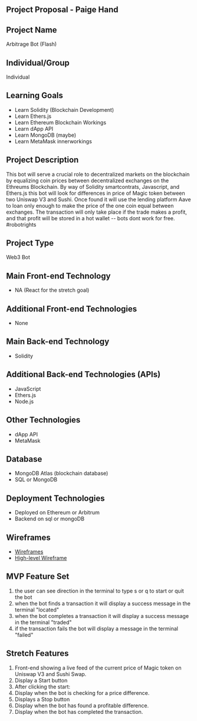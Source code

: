 
## Project Proposal - Paige Hand

## Project Name

Arbitrage Bot (Flash)

## Individual/Group

Individual

## Learning Goals

- Learn Solidity (Blockchain Development)
- Learn Ethers.js 
- Learn Ethereum Blockchain Workings
- Learn dApp API 
- Learn MongoDB (maybe)
- Learn MetaMask innerworkings 

## Project Description

This bot will serve a crucial role to decentralized markets on the blockchain by equalizing coin prices between decentralized exchanges on the Ethreums Blockchain. By way of Solidity smartcontrats, Javascript, and Ethers.js this bot will look for differences in price of Magic token between two Uniswap V3 and Sushi. Once found it will use the lending platform Aave to loan only enough to make the price of the one coin equal between exchanges. The transaction will only take place if the trade makes a profit, and that profit will be stored in a hot wallet -- bots dont work for free. #robotrights

## Project Type

Web3 Bot

## Main Front-end Technology

- NA (React for the stretch goal)

## Additional Front-end Technologies

- None

## Main Back-end Technology

- Solidity

## Additional Back-end Technologies (APIs)

- JavaScript
- Ethers.js
- Node.js

## Other Technologies

- dApp API
- MetaMask

## Database 

- MongoDB Atlas (blockchain database)
- SQL or MongoDB

## Deployment Technologies

- Deployed on Ethereum or Arbitrum
- Backend on sql or mongoDB

## Wireframes

- [Wireframes](https://drive.google.com/drive/folders/1esk8qN2Lwl4Vn7ecCTkKdhQVsIzwtTZS)
- [High-level Wireframe](https://imgur.com/YUvCxY4)

## MVP Feature Set

1. the user can see direction in the terminal to type s or q to start or quit the bot   
2. when the bot finds a transaction it will display a success message in the terminal "located"
3. when the bot completes a transaction it will display a success message in the terminal "traded"
4. if the transaction fails the bot will display a message in the terminal "failed"

## Stretch Features

1. Front-end showing a live feed of the current price of Magic token on Uniswap V3 and Sushi Swap.
2. Display a Start button
3. After clicking the start:
4. Display when the bot is checking for a price difference.
5. Displays a Stop button
6. Display when the bot has found a profitable difference.
7. Display when the bot has completed the transaction.
 
